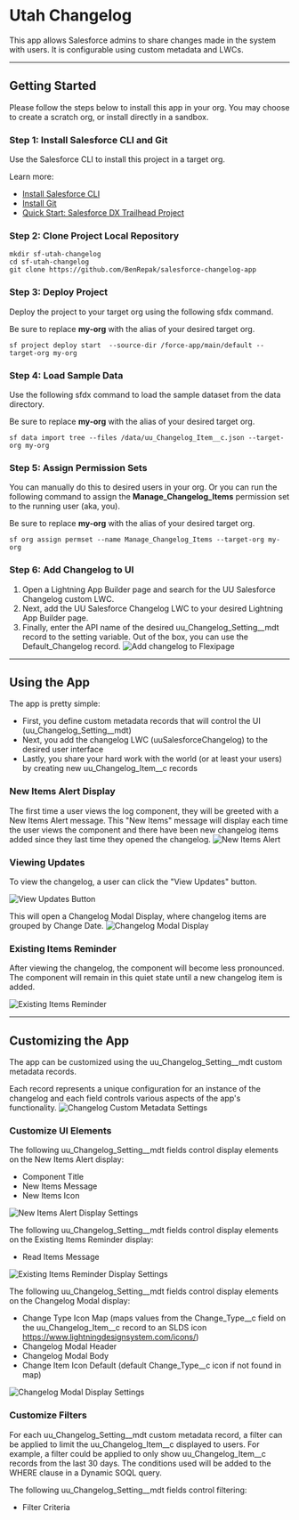 # Utah Changelog
This app allows Salesforce admins to share changes made in the system with users. It is configurable using custom metadata and LWCs.
___
## Getting Started
Please follow the steps below to install this app in your org. You may choose to create a scratch org, or install directly in a sandbox.

### Step 1: Install Salesforce CLI and Git
Use the Salesforce CLI to install this project in a target org. 

Learn more:
 - [Install Salesforce CLI](https://developer.salesforce.com/docs/atlas.en-us.sfdx_setup.meta/sfdx_setup/sfdx_setup_install_cli.htm)
 - [Install Git](https://git-scm.com/book/en/v2/Getting-Started-Installing-Git)
 - [Quick Start: Salesforce DX Trailhead Project](https://trailhead.salesforce.com/content/learn/projects/quick-start-salesforce-dx/set-up-the-project-on-your-local-machine)


### Step 2: Clone Project Local Repository 
```
mkdir sf-utah-changelog
cd sf-utah-changelog
git clone https://github.com/BenRepak/salesforce-changelog-app
```

### Step 3: Deploy Project
Deploy the project to your target org using the following sfdx command. 

Be sure to replace **my-org** with the alias of your desired target org.
```
sf project deploy start  --source-dir /force-app/main/default --target-org my-org
```

### Step 4: Load Sample Data
Use the following sfdx command to load the sample dataset from the data directory. 

Be sure to replace **my-org** with the alias of your desired target org. 
```
sf data import tree --files /data/uu_Changelog_Item__c.json --target-org my-org
```

### Step 5: Assign Permission Sets
You can manually do this to desired users in your org. Or you can run the following command to assign the **Manage_Changelog_Items** permission set to the running user (aka, you).

Be sure to replace **my-org** with the alias of your desired target org.

```
sf org assign permset --name Manage_Changelog_Items --target-org my-org
```
### Step 6: Add Changelog to UI
1. Open a Lightning App Builder page and search for the UU Salesforce Changelog custom LWC.
2. Next, add the UU Salesforce Changelog LWC to your desired Lightning App Builder page. 
3. Finally, enter the API name of the desired uu_Changelog_Setting__mdt record to the setting variable. Out of the box, you can use the Default_Changelog record.
![Add changelog to Flexipage](/assets/images/add_changelog_to_flexipage.png)
___
## Using the App

The app is pretty simple:
- First, you define custom metadata records that will control the UI (uu_Changelog_Setting__mdt)
- Next, you add the changelog LWC (uuSalesforceChangelog) to the desired user interface
- Lastly, you share your hard work with the world (or at least your users) by creating new uu_Changelog_Item__c records

### New Items Alert Display
The first time a user views the log component, they will be greeted with a New Items Alert message. This "New Items" message will display each time the user views the component and there have been new changelog items added since they last time they opened the changelog.
![New Items Alert](/assets/images/display_items_new.png)

### Viewing Updates
To view the changelog, a user can click the "View Updates" button.

![View Updates Button](/assets/images/view_updates_button.png)

This will open a Changelog Modal Display, where changelog items are grouped by Change Date.
![Changelog Modal Display](/assets/images/changelog_modal.png)

### Existing Items Reminder
After viewing the changelog, the component will become less pronounced. The component will remain in this quiet state until a new changelog item is added.

![Existing Items Reminder](/assets/images/display_items_reminder.png)
___
## Customizing the App
The app can be customized using the uu_Changelog_Setting__mdt custom metadata records. 

Each record represents a unique configuration for an instance of the changelog and each field controls various aspects of the app's functionality.
![Changelog Custom Metadata Settings](/assets/images/changelog_settings_fields.png)



### Customize UI Elements
The following uu_Changelog_Setting__mdt fields control display elements on the New Items Alert display:
- Component Title
- New Items Message
- New Items Icon

![New Items Alert Display Settings](/assets/images/display_new_settings.png)


The following uu_Changelog_Setting__mdt fields control display elements on the Existing Items Reminder display:
- Read Items Message

![Existing Items Reminder Display Settings](/assets/images/display_reminder_settings.png)

The following uu_Changelog_Setting__mdt fields control display elements on the Changelog Modal display:
- Change Type Icon Map (maps values from the Change_Type__c field on the uu_Changelog_Item__c record to an SLDS icon https://www.lightningdesignsystem.com/icons/)
- Changelog Modal Header
- Changelog Modal Body 
- Change Item Icon Default (default Change_Type__c icon if not found in map)

![Changelog Modal Display Settings](/assets/images/changelog_modal_settings.png)


### Customize Filters 
For each uu_Changelog_Setting__mdt custom metadata record, a filter can be applied to limit the uu_Changelog_Item__c displayed to users. For example, a filter could be applied to only show uu_Changelog_Item__c records from the last 30 days. The conditions used will be added to the WHERE clause in a Dynamic SOQL query.

The following uu_Changelog_Setting__mdt fields control filtering:
- Filter Criteria